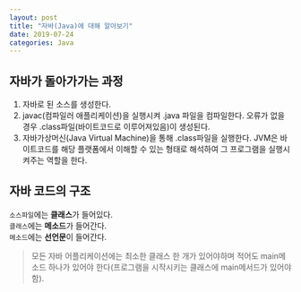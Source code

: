 ```yaml
---
layout: post
title: "자바(Java)에 대해 알아보기"
date: 2019-07-24
categories: Java
---
```

  
## 자바가 돌아가가는 과정  
1. 자바로 된 소스를 생성한다.  
2. javac(컴파일러 애플리케이션)을 실행시켜 .java 파일을 컴파일한다. 오류가 없을경우 .class파일(바이트코드로 이루어져있음)이 생성된다.  
3. 자바가상머신(Java Virtual Machine)을 통해 .class파일을 실행한다. JVM은 바이트코드를 해당 플랫폼에서 이해할 수 있는 형태로 해석하여 그 프로그램을 실행시켜주는 역할을 한다.  
  
  
## 자바 코드의 구조   
`소스파일`에는 **클래스**가 들어있다.  
`클래스`에는 **메소드**가 들어간다.  
`메소드`에는 **선언문**이 들어간다.  
  
  
>모든 자바 어플리케이션에는 최소한 클래스 한 개가 있어야하며 적어도 main메소드 하나가 있어야 한다(프로그램을 시작시키는 클래스에 main메서드가 있어야함).